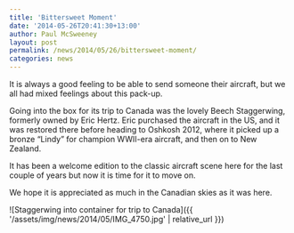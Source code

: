 ```yaml
---
title: 'Bittersweet Moment'
date: '2014-05-26T20:41:30+13:00'
author: Paul McSweeney
layout: post
permalink: /news/2014/05/26/bittersweet-moment/
categories: news
---
```


It is always a good feeling to be able to send someone their aircraft, but we all had mixed feelings about this pack-up.

Going into the box for its trip to Canada was the lovely Beech Staggerwing, formerly owned by Eric Hertz. Eric purchased the aircraft in the US, and it was restored there before heading to Oshkosh 2012, where it picked up a bronze “Lindy” for champion WWII-era aircraft, and then on to New Zealand. 

It has been a welcome edition to the classic aircraft scene here for the last couple of years but now it is time for it to move on. 

We hope it is appreciated as much in the Canadian skies as it was here.

![Staggerwing into container for trip to Canada]({{ '/assets/img/news/2014/05/IMG_4750.jpg' | relative_url }})
